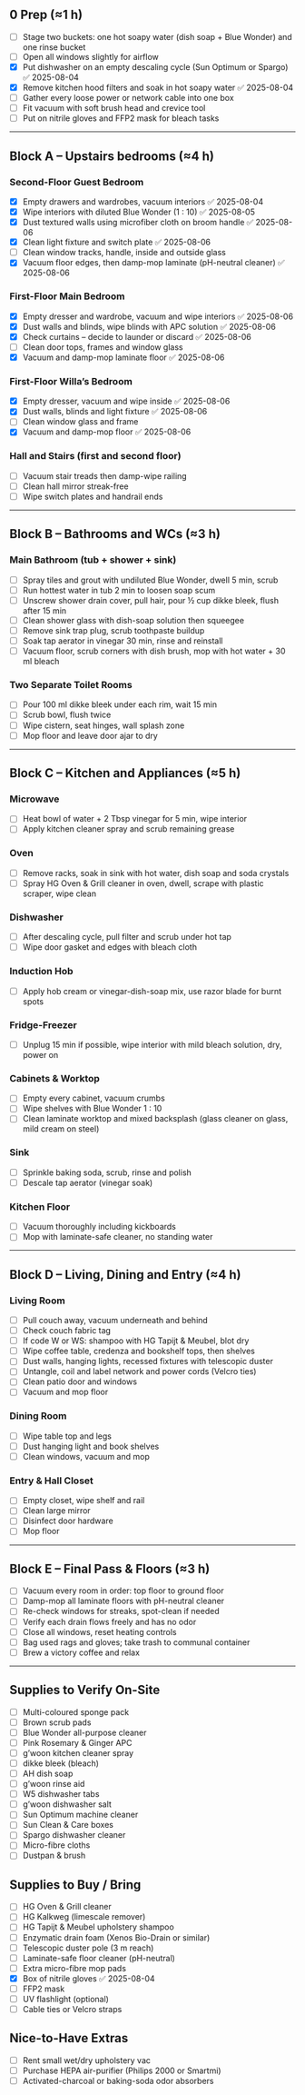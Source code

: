 ## 0 Prep (≈1 h)
- [ ] Stage two buckets: one hot soapy water (dish soap + Blue Wonder) and one rinse bucket  
- [ ] Open all windows slightly for airflow  
- [x] Put dishwasher on an empty descaling cycle (Sun Optimum or Spargo) ✅ 2025-08-04
- [x] Remove kitchen hood filters and soak in hot soapy water ✅ 2025-08-04
- [ ] Gather every loose power or network cable into one box  
- [ ] Fit vacuum with soft brush head and crevice tool  
- [ ] Put on nitrile gloves and FFP2 mask for bleach tasks  

---

## Block A – Upstairs bedrooms (≈4 h)

### Second-Floor Guest Bedroom
- [x] Empty drawers and wardrobes, vacuum interiors ✅ 2025-08-04
- [x] Wipe interiors with diluted Blue Wonder (1 : 10) ✅ 2025-08-05
- [x] Dust textured walls using microfiber cloth on broom handle ✅ 2025-08-06
- [x] Clean light fixture and switch plate ✅ 2025-08-06
- [ ] Clean window tracks, handle, inside and outside glass  
- [x] Vacuum floor edges, then damp-mop laminate (pH-neutral cleaner) ✅ 2025-08-06

### First-Floor Main Bedroom
- [x] Empty dresser and wardrobe, vacuum and wipe interiors ✅ 2025-08-06
- [x] Dust walls and blinds, wipe blinds with APC solution ✅ 2025-08-06
- [x] Check curtains – decide to launder or discard ✅ 2025-08-06
- [ ] Clean door tops, frames and window glass  
- [x] Vacuum and damp-mop laminate floor ✅ 2025-08-06

### First-Floor Willa’s Bedroom
- [x] Empty dresser, vacuum and wipe inside ✅ 2025-08-06
- [x] Dust walls, blinds and light fixture ✅ 2025-08-06
- [ ] Clean window glass and frame  
- [x] Vacuum and damp-mop floor ✅ 2025-08-06

### Hall and Stairs (first and second floor)
- [ ] Vacuum stair treads then damp-wipe railing  
- [ ] Clean hall mirror streak-free  
- [ ] Wipe switch plates and handrail ends  

---

## Block B – Bathrooms and WCs (≈3 h)

### Main Bathroom (tub + shower + sink)
- [ ] Spray tiles and grout with undiluted Blue Wonder, dwell 5 min, scrub  
- [ ] Run hottest water in tub 2 min to loosen soap scum  
- [ ] Unscrew shower drain cover, pull hair, pour ½ cup dikke bleek, flush after 15 min  
- [ ] Clean shower glass with dish-soap solution then squeegee  
- [ ] Remove sink trap plug, scrub toothpaste buildup  
- [ ] Soak tap aerator in vinegar 30 min, rinse and reinstall  
- [ ] Vacuum floor, scrub corners with dish brush, mop with hot water + 30 ml bleach  

### Two Separate Toilet Rooms
- [ ] Pour 100 ml dikke bleek under each rim, wait 15 min  
- [ ] Scrub bowl, flush twice  
- [ ] Wipe cistern, seat hinges, wall splash zone  
- [ ] Mop floor and leave door ajar to dry  

---

## Block C – Kitchen and Appliances (≈5 h)

### Microwave
- [ ] Heat bowl of water + 2 Tbsp vinegar for 5 min, wipe interior  
- [ ] Apply kitchen cleaner spray and scrub remaining grease  

### Oven
- [ ] Remove racks, soak in sink with hot water, dish soap and soda crystals  
- [ ] Spray HG Oven & Grill cleaner in oven, dwell, scrape with plastic scraper, wipe clean  

### Dishwasher
- [ ] After descaling cycle, pull filter and scrub under hot tap  
- [ ] Wipe door gasket and edges with bleach cloth  

### Induction Hob
- [ ] Apply hob cream or vinegar-dish-soap mix, use razor blade for burnt spots  

### Fridge-Freezer
- [ ] Unplug 15 min if possible, wipe interior with mild bleach solution, dry, power on  

### Cabinets & Worktop
- [ ] Empty every cabinet, vacuum crumbs  
- [ ] Wipe shelves with Blue Wonder 1 : 10  
- [ ] Clean laminate worktop and mixed backsplash (glass cleaner on glass, mild cream on steel)  

### Sink
- [ ] Sprinkle baking soda, scrub, rinse and polish  
- [ ] Descale tap aerator (vinegar soak)  

### Kitchen Floor
- [ ] Vacuum thoroughly including kickboards  
- [ ] Mop with laminate-safe cleaner, no standing water  

---

## Block D – Living, Dining and Entry (≈4 h)

### Living Room
- [ ] Pull couch away, vacuum underneath and behind  
- [ ] Check couch fabric tag  
- [ ] If code W or WS: shampoo with HG Tapijt & Meubel, blot dry  
- [ ] Wipe coffee table, credenza and bookshelf tops, then shelves  
- [ ] Dust walls, hanging lights, recessed fixtures with telescopic duster  
- [ ] Untangle, coil and label network and power cords (Velcro ties)  
- [ ] Clean patio door and windows  
- [ ] Vacuum and mop floor  

### Dining Room
- [ ] Wipe table top and legs  
- [ ] Dust hanging light and book shelves  
- [ ] Clean windows, vacuum and mop  

### Entry & Hall Closet
- [ ] Empty closet, wipe shelf and rail  
- [ ] Clean large mirror  
- [ ] Disinfect door hardware  
- [ ] Mop floor  

---

## Block E – Final Pass & Floors (≈3 h)
- [ ] Vacuum every room in order: top floor to ground floor  
- [ ] Damp-mop all laminate floors with pH-neutral cleaner  
- [ ] Re-check windows for streaks, spot-clean if needed  
- [ ] Verify each drain flows freely and has no odor  
- [ ] Close all windows, reset heating controls  
- [ ] Bag used rags and gloves; take trash to communal container  
- [ ] Brew a victory coffee and relax  

---

## Supplies to Verify On-Site
- [ ] Multi-coloured sponge pack  
- [ ] Brown scrub pads  
- [ ] Blue Wonder all-purpose cleaner  
- [ ] Pink Rosemary & Ginger APC  
- [ ] g’woon kitchen cleaner spray  
- [ ] dikke bleek (bleach)  
- [ ] AH dish soap  
- [ ] g’woon rinse aid  
- [ ] W5 dishwasher tabs  
- [ ] g’woon dishwasher salt  
- [ ] Sun Optimum machine cleaner  
- [ ] Sun Clean & Care boxes  
- [ ] Spargo dishwasher cleaner  
- [ ] Micro-fibre cloths  
- [ ] Dustpan & brush  

## Supplies to Buy / Bring
- [ ] HG Oven & Grill cleaner  
- [ ] HG Kalkweg (limescale remover)  
- [ ] HG Tapijt & Meubel upholstery shampoo  
- [ ] Enzymatic drain foam (Xenos Bio-Drain or similar)  
- [ ] Telescopic duster pole (3 m reach)  
- [ ] Laminate-safe floor cleaner (pH-neutral)  
- [ ] Extra micro-fibre mop pads  
- [x] Box of nitrile gloves ✅ 2025-08-04
- [ ] FFP2 mask  
- [ ] UV flashlight (optional)  
- [ ] Cable ties or Velcro straps  

## Nice-to-Have Extras
- [ ] Rent small wet/dry upholstery vac  
- [ ] Purchase HEPA air-purifier (Philips 2000 or Smartmi)  
- [ ] Activated-charcoal or baking-soda odor absorbers  
